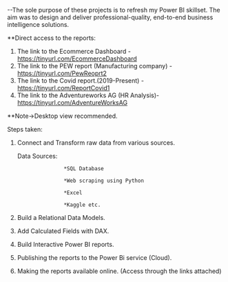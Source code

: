 --The sole purpose of these projects is to refresh my Power BI skillset. The aim was to design and deliver professional-quality, end-to-end business intelligence solutions.

**Direct access to the reports:

1) The link to the Ecommerce Dashboard - https://tinyurl.com/EcommerceDashboard
2) The link to the PEW report (Manufacturing company) -https://tinyurl.com/PewReoprt2
3) The link to the Covid report.(2019-Present) -https://tinyurl.com/ReportCovid1
4) The link to the Adventureworks AG (HR Analysis)-https://tinyurl.com/AdventureWorksAG

**Note->Desktop view recommended.

Steps taken:

1) Connect and Transform raw data from various sources.
    
    Data Sources:    
                    
                      *SQL Database
    
                      *Web scraping using Python
                     
                      *Excel
                     
                      *Kaggle etc.

2) Build a Relational Data Models.

3) Add Calculated Fields with DAX.

4) Build Interactive Power BI reports.

5) Publishing the reports to the Power Bi service (Cloud).

6) Making the reports available online. (Access through the links attached)
